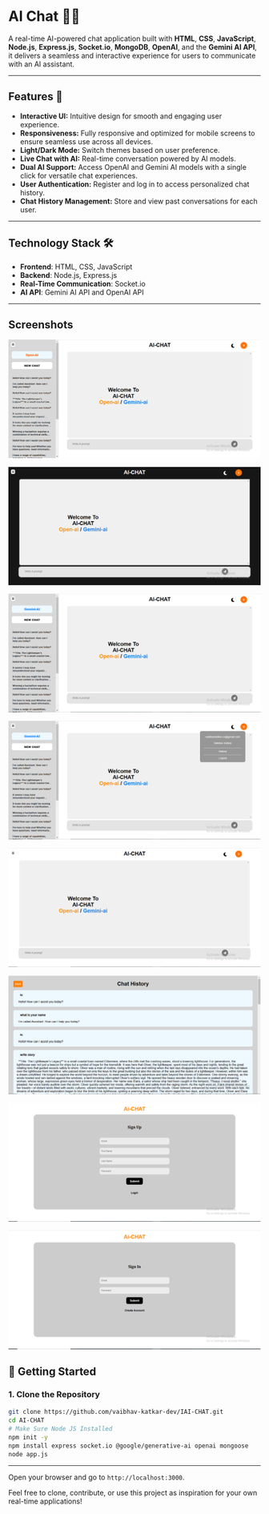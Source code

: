 # AI Chat 🤖💬  

A real-time AI-powered chat application built with  **HTML**, **CSS**, **JavaScript**, **Node.js**, **Express.js**, **Socket.io**, **MongoDB**, **OpenAI**, and the **Gemini AI API**, it delivers a seamless and interactive experience for users to communicate with an AI assistant.  


---

## Features 🌟  
- **Interactive UI:** Intuitive design for smooth and engaging user experience.
- **Responsiveness:** Fully responsive and optimized for mobile screens to ensure seamless use across all devices.
- **Light/Dark Mode:** Switch themes based on user preference.
- **Live Chat with AI:** Real-time conversation powered by AI models.
- **Dual AI Support:** Access OpenAI and Gemini AI models with a single click for versatile chat experiences.
- **User Authentication:** Register and log in to access personalized chat history.
- **Chat History Management:** Store and view past conversations for each user. 

---

## Technology Stack 🛠️  
- **Frontend**: HTML, CSS, JavaScript  
- **Backend**: Node.js, Express.js  
- **Real-Time Communication**: Socket.io  
- **AI API**: Gemini AI API and OpenAI API


---

## Screenshots


   ![](https://github.com/vaibhav-katkar-dev/AI-CHAT/blob/main/public/images/10.PNG)

   ![](https://github.com/vaibhav-katkar-dev/AI-CHAT/blob/main/public/images/11.PNG)

   ![](https://github.com/vaibhav-katkar-dev/AI-CHAT/blob/main/public/images/12.PNG)

   ![](https://github.com/vaibhav-katkar-dev/AI-CHAT/blob/main/public/images/13.PNG)

   ![](https://github.com/vaibhav-katkar-dev/AI-CHAT/blob/main/public/images/14.PNG)

   ![](https://github.com/vaibhav-katkar-dev/AI-CHAT/blob/main/public/images/15.PNG)

   ![](https://github.com/vaibhav-katkar-dev/AI-CHAT/blob/main/public/images/16.PNG)

   ![](https://github.com/vaibhav-katkar-dev/AI-CHAT/blob/main/public/images/17.PNG)






## 🚦 Getting Started

### 1. Clone the Repository

```bash
git clone https://github.com/vaibhav-katkar-dev/IAI-CHAT.git
cd AI-CHAT
# Make Sure Node JS Installed
npm init -y
npm install express socket.io @google/generative-ai openai mongoose
node app.js
```

---

Open your browser and go to `http://localhost:3000`.


Feel free to clone, contribute, or use this project as inspiration for your own real-time applications!
